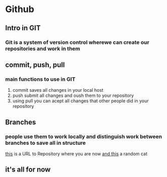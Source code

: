 # __**Github**__ 
## __Intro in GIT__

### Git is a system of version control wherewe can create our repositories and work in them

## __commit, push, pull__
### **main** functions to use in GIT
1. commit saves all changes in your local host
2. push submit all changes and oush them to your repository
3. using pull you can acept all changes that other people did in your repository

## __Branches__
### people use them to work locally and distinguish work between branches to save all in **structure**

[this](https://github.com/venimu/FinalExamForm_Kazantsev) is a URL to Repository where you are now
[and this](https://yandex.ru/images/search?cbir_id=1530930%2FaNNWZ7jo4mK7qxKchh9Dbg9074&cbird=5&redircnt=1699889074.1&rpt=imageview&url=https%3A%2F%2Favatars.mds.yandex.net%2Fget-images-cbir%2F1530930%2FaNNWZ7jo4mK7qxKchh9Dbg9074%2Forig) a random cat

## it's all for now

